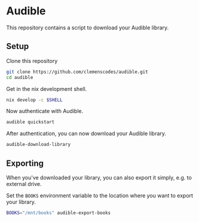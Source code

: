# Audible

This repository contains a script to download your Audible library.

## Setup

Clone this repository

```sh
git clone https://github.com/clemenscodes/audible.git
cd audible
```

Get in the nix development shell.

```sh
nix develop -c $SHELL
```

Now authenticate with Audible.

```sh
audible quickstart
```

After authentication, you can now download your Audible library.

```sh
audible-download-library
```

## Exporting

When you've downloaded your library, you can also export it simply, e.g. to external drive.

Set the `BOOKS` environment variable to the location where you want to export your library.

```sh
BOOKS="/mnt/books" audible-export-books
```
